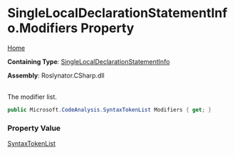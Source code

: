 # SingleLocalDeclarationStatementInfo\.Modifiers Property

[Home](../../../../../README.md)

**Containing Type**: [SingleLocalDeclarationStatementInfo](../README.md)

**Assembly**: Roslynator\.CSharp\.dll

\
The modifier list\.

```csharp
public Microsoft.CodeAnalysis.SyntaxTokenList Modifiers { get; }
```

### Property Value

[SyntaxTokenList](https://docs.microsoft.com/en-us/dotnet/api/microsoft.codeanalysis.syntaxtokenlist)

